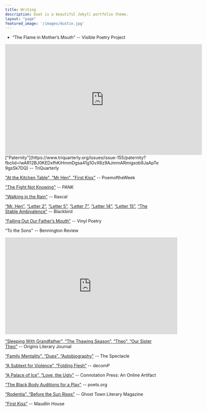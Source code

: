 ```yaml
---
title: Writing
description: Duet is a beautiful Jekyll portfolio theme.
layout: "page"
featured_image: '/images/dustin.jpg'
---
```


- “The Flame in Mother’s Mouth” -- Visible Poetry Project
<iframe src="https://player.vimeo.com/video/329790913" width="640" height="360" frameborder="0" allow="autoplay; fullscreen" allowfullscreen></iframe>
["Paternity"](https://www.triquarterly.org/issues/issue-155/paternity?fbclid=IwAR12BJ0KEDxfhKiHmmDgsa41g1GvX6z9AJmmARmigxob9JaApTe9gsSk7DQ) -- TriQuarterly

["At the Kitchen Table", "Mr Hen", "First Kiss"](https://www.poemoftheweek.com/dustinpearson?fbclid=IwAR3K4j1sBWn83yF5OIi0neQuIHmhkx0thrbt6KU9bF2E2qL7memqsMG8n0g) -- PoemoftheWeek

["The Fight Not Knowing"](https://pankmagazine.com/piece/fight-not-knowing/) -- PANK

["Walking in the Rain"](http://rascaljournal.com/addie/walking-in-the-rain/) -- Rascal

[“Mr. Hen”](https://blackbird.vcu.edu/v16n1/poetry/pearson-d/hen-page.shtml), [“Letter 2”](https://blackbird.vcu.edu/v16n1/poetry/pearson-d/letter2-page.shtml), [“Letter 5”](https://blackbird.vcu.edu/v16n1/poetry/pearson-d/letter5-page.shtml), [“Letter 7”](https://blackbird.vcu.edu/v16n1/poetry/pearson-d/letter7-page.shtml), [“Letter 14”](https://blackbird.vcu.edu/v16n1/poetry/pearson-d/letter14-page.shtml), [“Letter 15”](https://blackbird.vcu.edu/v16n1/poetry/pearson-d/letter15-page.shtml), [“The Stable Ambivalence”](https://blackbird.vcu.edu/v16n1/features/tracking-the-muse/pearson_page.shtml) -- Blackbird

[“Falling Out Our Father’s Mouth”](http://vinylpoetryandprose.com/2017/03/dustin-pearson/) -- Vinyl Poetry

“To the Sons"  -- Bennington Review
<iframe width="560" height="315" src="https://www.youtube.com/embed/fBcA-oRiu-k" frameborder="0" allow="accelerometer; autoplay; encrypted-media; gyroscope; picture-in-picture" allowfullscreen></iframe>

[“Sleeping With Grandfather”, “The Thawing Season”, “Theo”, “Our Sister Theo”](http://www.originsjournal.com/2017/2017/12/29/poems-by-dustin-pearson) -- Origins Literary Journal

[“Family Mentality”, “Dues”, “Autobiography"](https://thespectacle.wustl.edu/?p=567) -- The Spectacle

[“A Subtext for Violence”, “Folding Flesh”](http://www.decompmagazine.com/pearsonpoems.htm) -- decomP

[“A Palace of Ice”, “Love, the Ugly”](https://www.connotationpress.com/hoppenthaler-s-congeries/3039-dustin-pearson-poetry) -- Connotation Press: An Online Artifact

[“The Black Body Auditions for a Play"](https://poets.org/black-body-auditions-play) -- poets.org

[“Rodentia”, “Before the Sun Rises”](http://ghosttownlitmag.com/dustin-pearson/) -- Ghost Town Literary Magazine

[“First Kiss”](https://maudlinhouse.net/first-kiss/) -- Maudlin House
